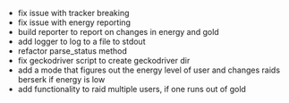 - fix issue with tracker breaking
- fix issue with energy reporting
- build reporter to report on changes in energy and gold
- add logger to log to a file to stdout
- refactor parse_status method
- fix geckodriver script to create geckodriver dir 
- add a mode that figures out the energy level of user and changes raids berserk if energy is low
- add functionality to raid multiple users, if one runs out of gold
